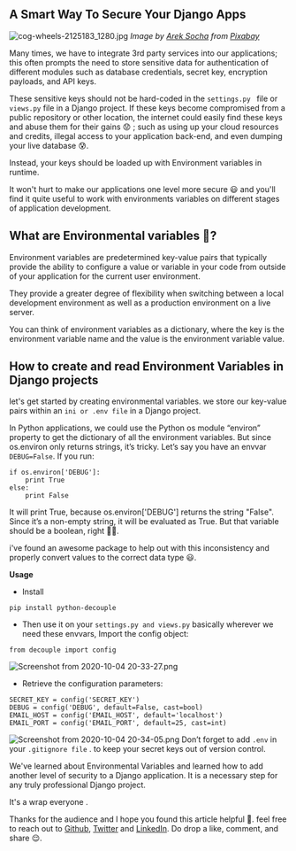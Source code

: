 ## A Smart Way To Secure Your Django Apps


![cog-wheels-2125183_1280.jpg](https://cdn.hashnode.com/res/hashnode/image/upload/v1601847853767/eb0QdJfRN.jpeg)
*Image by <a href="https://pixabay.com/users/qimono-1962238/?utm_source=link-attribution&amp;utm_medium=referral&amp;utm_campaign=image&amp;utm_content=2125183">Arek Socha</a> from <a href="https://pixabay.com/?utm_source=link-attribution&amp;utm_medium=referral&amp;utm_campaign=image&amp;utm_content=2125183">Pixabay</a>*


Many times, we have to integrate 3rd party services into our applications; this often prompts the need to store sensitive data for authentication of different modules such as database credentials, secret key, encryption payloads, and API keys.

These sensitive keys should not be hard-coded in the ```settings.py ``` file or ``` views.py ``` file in a Django project. If these keys become compromised from a public repository or other location, the internet could easily find these keys and abuse them for their gains 😟 ; such as using up your cloud resources and credits, illegal access to your application back-end, and even dumping your live database 😰.

Instead, your keys should be loaded up with Environment variables in runtime.

It won't hurt to make our applications one level more secure 😃 and you'll find it quite useful to work with environments variables on different stages of application development.

## What are Environmental variables 🤔?

Environment variables are predetermined key-value pairs that typically provide the ability to configure a value or variable in your code from outside of your application for the current user environment.

They provide a greater degree of flexibility when switching between a local development environment as well as a production environment on a live server.

You can think of environment variables as a dictionary, where the key is the environment variable name and the value is the environment variable value.

## How to create and read  Environment Variables in Django projects

let's get started by creating environmental variables. we store our key-value pairs within an ```ini or .env file``` in a Django project.

In Python applications, we could use the Python os module “environ” property to get the dictionary of all the environment variables. But since os.environ only returns strings, it’s tricky. Let’s say you have an envvar ```DEBUG=False```.  If you run:
```
if os.environ['DEBUG']:
    print True
else:
    print False
```
It will print True, because os.environ['DEBUG'] returns the string "False". Since it’s a non-empty string, it will be evaluated as True. But that variable should be a boolean, right 🤷‍♂️.

i've found an awesome package to help out with this inconsistency and properly convert values to the correct data type 😃.

**Usage**
- Install
```
pip install python-decouple
 ```
- Then use it on your ```settings.py and views.py``` basically wherever we need these envvars, Import the config object:
``` 
from decouple import config
```
![Screenshot from 2020-10-04 20-33-27.png](https://cdn.hashnode.com/res/hashnode/image/upload/v1601841133858/VNXBRoOac.png)
- Retrieve the configuration parameters:
```
SECRET_KEY = config('SECRET_KEY')
DEBUG = config('DEBUG', default=False, cast=bool)
EMAIL_HOST = config('EMAIL_HOST', default='localhost')
EMAIL_PORT = config('EMAIL_PORT', default=25, cast=int)
```

![Screenshot from 2020-10-04 20-34-05.png](https://cdn.hashnode.com/res/hashnode/image/upload/v1601841152424/S0IvSgLko.png)
Don’t forget to add   ```.env```  in your ```.gitignore file``` . to keep your secret keys out of version control.

We've learned about Environmental Variables and learned how to add another level of security to a Django application. It is a necessary step for any truly professional Django project.

It's a wrap everyone . 

Thanks for the audience and I hope you found this article helpful 🤗. feel free to reach out to [Github](https://github.com/nextwebb), [Twitter](https://twitter.com/i_am_nextwebb) and [LinkedIn](https://www.linkedin.com/in/peterson-oaikhenah-102645144/).
Do drop a like, comment, and share 😌.


 







